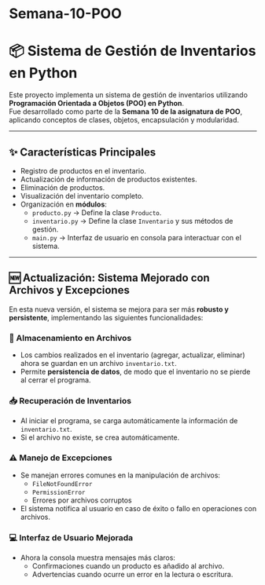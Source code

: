 # Semana-10-POO
# 📦 Sistema de Gestión de Inventarios en Python

Este proyecto implementa un sistema de gestión de inventarios utilizando **Programación Orientada a Objetos (POO) en Python**.  
Fue desarrollado como parte de la **Semana 10 de la asignatura de POO**, aplicando conceptos de clases, objetos, encapsulación y modularidad.  

---

## ✨ Características Principales

- Registro de productos en el inventario.
- Actualización de información de productos existentes.
- Eliminación de productos.
- Visualización del inventario completo.
- Organización en **módulos**:
  - `producto.py` → Define la clase `Producto`.
  - `inventario.py` → Define la clase `Inventario` y sus métodos de gestión.
  - `main.py` → Interfaz de usuario en consola para interactuar con el sistema.

---

## 🆕 Actualización: Sistema Mejorado con Archivos y Excepciones

En esta nueva versión, el sistema se mejora para ser más **robusto y persistente**, implementando las siguientes funcionalidades:

### 📂 Almacenamiento en Archivos
- Los cambios realizados en el inventario (agregar, actualizar, eliminar) ahora se guardan en un archivo `inventario.txt`.
- Permite **persistencia de datos**, de modo que el inventario no se pierde al cerrar el programa.

### 📥 Recuperación de Inventarios
- Al iniciar el programa, se carga automáticamente la información de `inventario.txt`.
- Si el archivo no existe, se crea automáticamente.

### ⚠️ Manejo de Excepciones
- Se manejan errores comunes en la manipulación de archivos:
  - `FileNotFoundError`
  - `PermissionError`
  - Errores por archivos corruptos
- El sistema notifica al usuario en caso de éxito o fallo en operaciones con archivos.

### 💻 Interfaz de Usuario Mejorada
- Ahora la consola muestra mensajes más claros:
  - Confirmaciones cuando un producto es añadido al archivo.
  - Advertencias cuando ocurre un error en la lectura o escritura.
